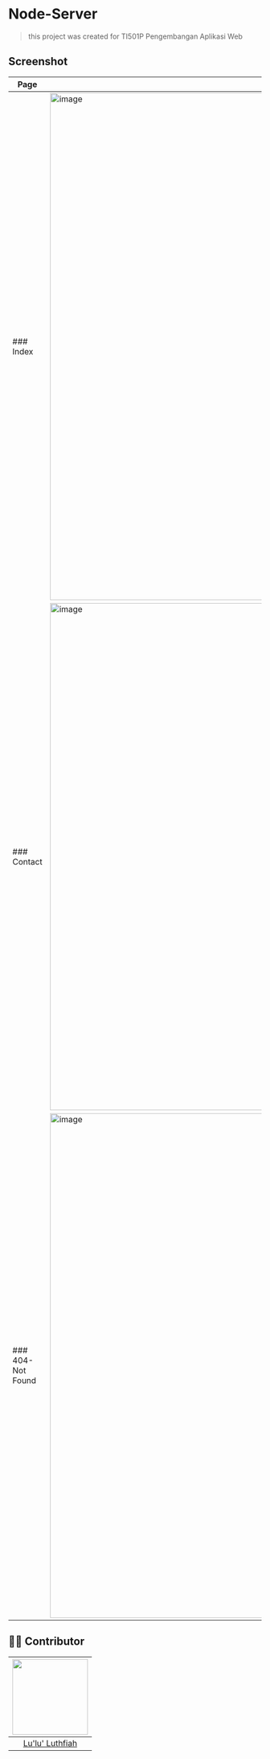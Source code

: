 # Node-Server

> this project was created for TI501P Pengembangan Aplikasi Web

## Screenshot

| Page | Screenshot |
|---|---|
| ### Index | <img width="1919" height="1008" alt="image" src="https://github.com/user-attachments/assets/55f47c81-161c-4935-80f0-afd70102deb0" />|
| ### Contact | <img width="1919" height="1008" alt="image" src="https://github.com/user-attachments/assets/e517b7a4-9fd4-4a18-a396-cb7c10150f51" />|
| ### 404-Not Found | <img width="1919" height="1003" alt="image" src="https://github.com/user-attachments/assets/ca6419cc-0e06-4a43-baa3-34e3c285639c" />|

## 👩‍💻 Contributor

| <img src="https://avatars.githubusercontent.com/u/161204020?v=4" width="150px"> |
|:--:|
| [Lu'lu' Luthfiah](https://github.com/lulultfh) |
